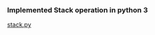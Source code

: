 ### Implemented Stack operation in python 3

[stack.py](https://github.com/gauthamp10/100DaysOfCode/blob/master/Day%208/stack.py)